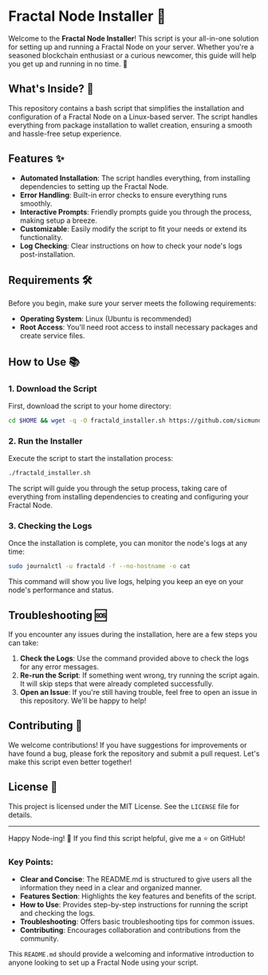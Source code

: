 
# Fractal Node Installer 🚀

Welcome to the **Fractal Node Installer**! This script is your all-in-one solution for setting up and running a Fractal Node on your server. Whether you're a seasoned blockchain enthusiast or a curious newcomer, this guide will help you get up and running in no time. 🌟

## What's Inside? 🤔

This repository contains a bash script that simplifies the installation and configuration of a Fractal Node on a Linux-based server. The script handles everything from package installation to wallet creation, ensuring a smooth and hassle-free setup experience.

## Features ✨

- **Automated Installation**: The script handles everything, from installing dependencies to setting up the Fractal Node.
- **Error Handling**: Built-in error checks to ensure everything runs smoothly.
- **Interactive Prompts**: Friendly prompts guide you through the process, making setup a breeze.
- **Customizable**: Easily modify the script to fit your needs or extend its functionality.
- **Log Checking**: Clear instructions on how to check your node's logs post-installation.

## Requirements 🛠️

Before you begin, make sure your server meets the following requirements:

- **Operating System**: Linux (Ubuntu is recommended)
- **Root Access**: You'll need root access to install necessary packages and create service files.

## How to Use 📚

### 1. Download the Script

First, download the script to your home directory:

```bash
cd $HOME && wget -q -O fractald_installer.sh https://github.com/sicmundu/fractal-bitcion-wizzard/raw/main/fractald_installer.sh && chmod +x fractald_installer.sh
```

### 2. Run the Installer

Execute the script to start the installation process:

```bash
./fractald_installer.sh
```

The script will guide you through the setup process, taking care of everything from installing dependencies to creating and configuring your Fractal Node.

### 3. Checking the Logs

Once the installation is complete, you can monitor the node's logs at any time:

```bash
sudo journalctl -u fractald -f --no-hostname -o cat
```

This command will show you live logs, helping you keep an eye on your node's performance and status.

## Troubleshooting 🆘

If you encounter any issues during the installation, here are a few steps you can take:

1. **Check the Logs**: Use the command provided above to check the logs for any error messages.
2. **Re-run the Script**: If something went wrong, try running the script again. It will skip steps that were already completed successfully.
3. **Open an Issue**: If you're still having trouble, feel free to open an issue in this repository. We'll be happy to help!

## Contributing 🤝

We welcome contributions! If you have suggestions for improvements or have found a bug, please fork the repository and submit a pull request. Let's make this script even better together!

## License 📜

This project is licensed under the MIT License. See the `LICENSE` file for details.

---

Happy Node-ing! 🚀 If you find this script helpful, give me a ⭐ on GitHub!

### Key Points:

- **Clear and Concise**: The README.md is structured to give users all the information they need in a clear and organized manner.
- **Features Section**: Highlights the key features and benefits of the script.
- **How to Use**: Provides step-by-step instructions for running the script and checking the logs.
- **Troubleshooting**: Offers basic troubleshooting tips for common issues.
- **Contributing**: Encourages collaboration and contributions from the community.

This `README.md` should provide a welcoming and informative introduction to anyone looking to set up a Fractal Node using your script.